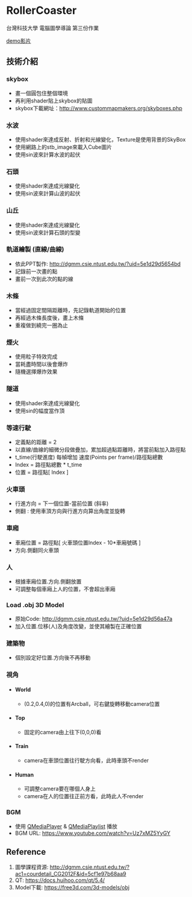 # RollerCoaster

台灣科技大學 電腦圖學導論 第三份作業

[demo影片](https://drive.google.com/file/d/1Kx_Y2XqrozUA6wt2mx7D4-15F3PLcBYl/view?fbclid=IwAR20nS_vJieOBD4ZKMDvC_ynNW9LZOEw-t20SxXNeFgZsxUyKFu2OxNXeyM)

## 技術介紹
### skybox
* 畫一個圓包住整個環境
* 再利用shader貼上skybox的貼圖
* skybox下載網址：http://www.custommapmakers.org/skyboxes.php
### 水波
* 使用shader來達成反射、折射和光線變化，Texture是使用背景的SkyBox
* 使用網路上的stb_image來載入Cube圖片
* 使用sin波來計算水波的起伏
### 石頭
* 使用shader來達成光線變化
* 使用sin波來計算山波的起伏
### 山丘
* 使用shader來達成光線變化
* 使用sin波來計算石頭的型變
### 軌道繪製 (直線/曲線)
* 依此PPT製作: http://dgmm.csie.ntust.edu.tw/?uid=5e1d29d5654bd
* 記錄前一次畫的點
* 畫前一次到此次的點的線
### 木條
* 當經過固定間隔距離時，先記錄軌道開始的位置
* 再經過木條長度後，畫上木條
* 重複做到繞完一圈為止
### 煙火
* 使用粒子特效完成
* 當耗盡時間以後會爆炸
* 隨機選擇爆炸效果
### 隧道
* 使用shader來達成光線變化
* 使用sin的幅度當作頂
### 等速行駛
* 定義點的距離 = 2
* 以直線/曲線的細微分段做疊加，累加超過點距離時，將當前點加入路徑點
* t_time(行駛進度) 每幀增加 速度(Points per frame)/路徑點總數 
* Index = 路徑點總數 * t_time 
* 位置 = 路徑點\[ Index \]
### 火車頭
* 行進方向 = 下一個位置-當前位置 (斜率)
* 側翻 : 使用車頂方向與行進方向算出角度並旋轉
### 車廂 
* 車廂位置 = 路徑點\[ 火車頭位置Index - 10*車廂號碼 \]
* 方向.側翻同火車頭
### 人
* 根據車廂位置.方向.側翻放置
* 可調整每個車廂上人的位置，不會超出車廂
### Load .obj 3D Model 
* 原始Code: http://dgmm.csie.ntust.edu.tw/?uid=5e1d29d56a47a
* 加入位置.位移(人)及角度改變，並使其繪製在正確位置
### 建築物
* 個別設定好位置.方向後不再移動
### 視角
* #### World
    * (0.2,0.4,0)的位置有Arcball，可右鍵旋轉移動camera位置
* #### Top
    * 固定的camera由上往下(0,0,0)看
* #### Train
    * camera在車頭位置往行駛方向看，此時車頭不render
* #### Human
    * 可調整camera要在哪個人身上
    * camera在人的位置往正前方看，此時此人不render
### BGM
* 使用 [QMediaPlayer](https://docs.huihoo.com/qt/5.4/qmediaplayer.html) & [QMediaPlaylist](https://docs.huihoo.com/qt/5.4/qmediaplaylist.html) 播放
* BGM URL: https://www.youtube.com/watch?v=Uz7xMZ5YyGY
## Reference
1. 圖學課程資源: http://dgmm.csie.ntust.edu.tw/?ac1=courdetail_CG2012F&id=5cf1e97b68aa9
2. QT: https://docs.huihoo.com/qt/5.4/
3. Model下載: https://free3d.com/3d-models/obj
